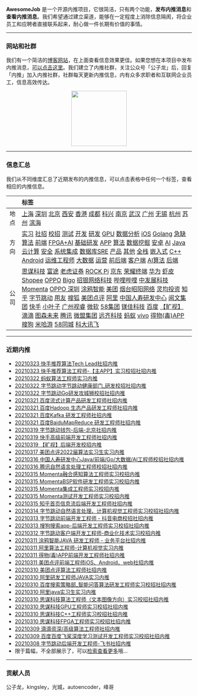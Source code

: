 
 

**AwesomeJob** 是一个开源内推项目，它很简洁，只有两个功能，**发布内推消息**和**查看内推消息**。我们希望通过建立渠道，能够在一定程度上消除信息隔阂，将企业员工和应聘者直接联系起来，耐心做一件长期有价值的事情。

---

### 网站和社群

我们有一个简洁的[博客网站](https://awesomejob.gitee.io/)，在上面查看信息效果更佳。如果您想在本项目中发布内推消息，[可以点击这里](https://wj.qq.com/s2/8043669/40c0)。我们建立了内推社群，关注公众号「公子龙」后，回复「内推」加入内推社群，社群每天更新内推信息，内有众多求职者和互联网企业员工，信息高效传达。

<div align=center><img src="https://img-blog.csdnimg.cn/20210306220847278.jpg?x-oss-process=type_ZmFuZ3poZW5naGVpdGk,shadow_10,text_aHR0cHM6Ly9ibG9nLmNzZG4ubmV0L0RvSmludGlhbg==,size_16,color_FFFFFF,t_70#pic_center" width="150"/></div>


--- 
### 信息汇总

我们从不同维度汇总了近期发布的内推信息，可以点击表格中任何一个标签，查看相应的内推信息。

||标签|
|:---:|:---|
|地点|[上海](https://awesomejob.gitee.io/tags/上海)  [深圳](https://awesomejob.gitee.io/tags/深圳)  [北京](https://awesomejob.gitee.io/tags/北京)  [西安](https://awesomejob.gitee.io/tags/西安)  [香港](https://awesomejob.gitee.io/tags/香港)  [成都](https://awesomejob.gitee.io/tags/成都)  [科兴](https://awesomejob.gitee.io/tags/科兴)  [南京](https://awesomejob.gitee.io/tags/南京)  [武汉](https://awesomejob.gitee.io/tags/武汉)  [广州](https://awesomejob.gitee.io/tags/广州)  [无锡](https://awesomejob.gitee.io/tags/无锡)  [杭州](https://awesomejob.gitee.io/tags/杭州)  [苏州](https://awesomejob.gitee.io/tags/苏州)  [滨海](https://awesomejob.gitee.io/tags/滨海)|
|方向|[实习](https://awesomejob.gitee.io/series/实习)  [社招](https://awesomejob.gitee.io/series/社招)  [校招](https://awesomejob.gitee.io/series/校招)	[测试](https://awesomejob.gitee.io/categories/测试)  [开发](https://awesomejob.gitee.io/categories/开发)  [研发](https://awesomejob.gitee.io/categories/研发)  [GPU](https://awesomejob.gitee.io/categories/gpu)  [数据分析](https://awesomejob.gitee.io/categories/数据分析)  [iOS](https://awesomejob.gitee.io/categories/ios)  [Golang](https://awesomejob.gitee.io/categories/golang)  [急缺算法](https://awesomejob.gitee.io/categories/急缺算法)  [前端](https://awesomejob.gitee.io/categories/前端)  [FPGA+AI](https://awesomejob.gitee.io/categories/fpga+ai)  [基础研发](https://awesomejob.gitee.io/categories/基础研发)  [APP](https://awesomejob.gitee.io/categories/app)  [算法](https://awesomejob.gitee.io/categories/算法)  [数据挖掘](https://awesomejob.gitee.io/categories/数据挖掘)  [安卓](https://awesomejob.gitee.io/categories/安卓)  [AI](https://awesomejob.gitee.io/categories/ai)  [Java](https://awesomejob.gitee.io/categories/java)  [云计算](https://awesomejob.gitee.io/categories/云计算)  [安全](https://awesomejob.gitee.io/categories/安全)  [系统集成](https://awesomejob.gitee.io/categories/系统集成)  [数据库SRE](https://awesomejob.gitee.io/categories/数据库sre)  [产品](https://awesomejob.gitee.io/categories/产品)  [其他](https://awesomejob.gitee.io/categories/其他)  [全栈](https://awesomejob.gitee.io/categories/全栈)  [嵌入式](https://awesomejob.gitee.io/categories/嵌入式)  [C++](https://awesomejob.gitee.io/categories/c++)  [Android](https://awesomejob.gitee.io/categories/android)  [运维工程师](https://awesomejob.gitee.io/categories/运维工程师)  [大数据](https://awesomejob.gitee.io/categories/大数据)  [运营](https://awesomejob.gitee.io/categories/运营)  [前后端](https://awesomejob.gitee.io/categories/前后端)  [客户端](https://awesomejob.gitee.io/categories/客户端)  [AI算法](https://awesomejob.gitee.io/categories/ai算法)  [后端](https://awesomejob.gitee.io/categories/后端)|
|公司|[思谋科技](https://awesomejob.gitee.io/tags/思谋科技)  [富途](https://awesomejob.gitee.io/tags/富途)  [老虎证券](https://awesomejob.gitee.io/tags/老虎证券)  [ROCK Pi](https://awesomejob.gitee.io/tags/rock-pi)  [京东](https://awesomejob.gitee.io/tags/京东)  [荣耀终端](https://awesomejob.gitee.io/tags/荣耀终端)  [华为](https://awesomejob.gitee.io/tags/华为)  [虾皮Shopee](https://awesomejob.gitee.io/tags/虾皮shopee)  [OPPO](https://awesomejob.gitee.io/tags/oppo)  [Bigo](https://awesomejob.gitee.io/tags/bigo)  [招银网络科技](https://awesomejob.gitee.io/tags/招银网络科技)  [哔哩哔哩](https://awesomejob.gitee.io/tags/哔哩哔哩)  [中发展科技](https://awesomejob.gitee.io/tags/中发展科技)  [Momenta](https://awesomejob.gitee.io/tags/momenta)  [OPPO 深圳](https://awesomejob.gitee.io/tags/oppo-深圳)  [涂鸦智能](https://awesomejob.gitee.io/tags/涂鸦智能)  [美团](https://awesomejob.gitee.io/tags/美团)  [烟台昭阳网络](https://awesomejob.gitee.io/tags/烟台昭阳网络)  [灵均投资](https://awesomejob.gitee.io/tags/灵均投资)  [知乎](https://awesomejob.gitee.io/tags/知乎)  [字节跳动](https://awesomejob.gitee.io/tags/字节跳动)  [用友](https://awesomejob.gitee.io/tags/用友)  [搜狐](https://awesomejob.gitee.io/tags/搜狐)  [美团点评](https://awesomejob.gitee.io/tags/美团点评)  [阿里](https://awesomejob.gitee.io/tags/阿里)  [中国人寿研发中心](https://awesomejob.gitee.io/tags/中国人寿研发中心)  [阅文集团](https://awesomejob.gitee.io/tags/阅文集团)  [快手](https://awesomejob.gitee.io/tags/快手)  [小叶子](https://awesomejob.gitee.io/tags/小叶子)  [广州视睿](https://awesomejob.gitee.io/tags/广州视睿)  [微软](https://awesomejob.gitee.io/tags/微软)  [58集团](https://awesomejob.gitee.io/tags/58集团)  [镁佳科技](https://awesomejob.gitee.io/tags/镁佳科技)  [百度](https://awesomejob.gitee.io/tags/百度)  [【旷视】](https://awesomejob.gitee.io/tags/【旷视】)  [滴滴](https://awesomejob.gitee.io/tags/滴滴)  [图森未来](https://awesomejob.gitee.io/tags/图森未来)  [腾讯](https://awesomejob.gitee.io/tags/腾讯)  [微盟集团](https://awesomejob.gitee.io/tags/微盟集团)  [远齐科技](https://awesomejob.gitee.io/tags/远齐科技)  [蚂蚁](https://awesomejob.gitee.io/tags/蚂蚁)  [vivo](https://awesomejob.gitee.io/tags/vivo)  [得物(毒)APP](https://awesomejob.gitee.io/tags/得物(毒)app)  [搜狗](https://awesomejob.gitee.io/tags/搜狗)  [米哈游](https://awesomejob.gitee.io/tags/米哈游)  [58同城](https://awesomejob.gitee.io/tags/58同城)  [科大讯飞](https://awesomejob.gitee.io/tags/科大讯飞)|
--- 

### 近期内推 
- [20210323  快手推荐算法Tech Lead社招内推](https://awesomejob.gitee.io/posts/jobs/job_143)
- [20210323  快手推荐算法工程师-【主APP】实习校招社招内推](https://awesomejob.gitee.io/posts/jobs/job_142)
- [20210322  蚂蚁算法工程师实习内推](https://awesomejob.gitee.io/posts/jobs/job_141)
- [20210322  字节跳动字节跳动健康部门_研发校招社招内推](https://awesomejob.gitee.io/posts/jobs/job_140)
- [20210322  字节跳动Go研发攻城狮校招社招内推](https://awesomejob.gitee.io/posts/jobs/job_139)
- [20210321  百度流式计算产品研发工程师社招内推](https://awesomejob.gitee.io/posts/jobs/job_138)
- [20210321  百度Hadoop 生态产品研发工程师社招内推](https://awesomejob.gitee.io/posts/jobs/job_137)
- [20210321  百度Kafka 研发工程师社招内推](https://awesomejob.gitee.io/posts/jobs/job_136)
- [20210321  百度BaiduMapReduce 研发工程师社招内推](https://awesomejob.gitee.io/posts/jobs/job_135)
- [20210319  字节跳动钱包-后端-北京社招内推](https://awesomejob.gitee.io/posts/jobs/job_134)
- [20210319  快手高级前端开发工程师社招内推](https://awesomejob.gitee.io/posts/jobs/job_133)
- [20210319  【旷视】后端开发校招内推](https://awesomejob.gitee.io/posts/jobs/job_132)
- [20210317  美团点评2022届算法实习生实习内推](https://awesomejob.gitee.io/posts/jobs/job_131)
- [20210316  中国人寿研发中心Java/前端/Go/大数据/AI工程师校招社招内推](https://awesomejob.gitee.io/posts/jobs/job_130)
- [20210316  腾讯自然语言处理工程师校招社招内推](https://awesomejob.gitee.io/posts/jobs/job_129)
- [20210315  Momenta融合感知算法工程师实习校招内推](https://awesomejob.gitee.io/posts/jobs/job_128)
- [20210315  MomentaBSP软件研发工程师实习校招内推](https://awesomejob.gitee.io/posts/jobs/job_127)
- [20210315  Momenta集成工程师实习校招内推](https://awesomejob.gitee.io/posts/jobs/job_126)
- [20210315  Momenta测试开发工程师实习校招内推](https://awesomejob.gitee.io/posts/jobs/job_125)
- [20210315  知乎首页信息流后端开发工程师社招内推](https://awesomejob.gitee.io/posts/jobs/job_124)
- [20210314  字节跳动自然语言处理、计算机视觉工程师实习校招社招内推](https://awesomejob.gitee.io/posts/jobs/job_123)
- [20210313  字节跳动前端开发工程师 - 抖音电商校招社招内推](https://awesomejob.gitee.io/posts/jobs/job_122)
- [20210313  搜狗搜索app-后端开发工程师实习校招社招内推](https://awesomejob.gitee.io/posts/jobs/job_121)
- [20210312  字节跳动客户端开发工程师-商业化技术实习校招内推](https://awesomejob.gitee.io/posts/jobs/job_120)
- [20210311  涂鸦智能JAVA 研发工程师 - 业务平台社招内推](https://awesomejob.gitee.io/posts/jobs/job_119)
- [20210311  阿里算法工程师-计算机视觉实习内推](https://awesomejob.gitee.io/posts/jobs/job_118)
- [20210311  得物(毒)APP前端开发工程师社招内推](https://awesomejob.gitee.io/posts/jobs/job_117)
- [20210311  美团点评前端工程师iOS、Android、web社招内推](https://awesomejob.gitee.io/posts/jobs/job_116)
- [20210310  美团点评算法工程师社招内推](https://awesomejob.gitee.io/posts/jobs/job_115)
- [20210310  阿里研发工程师JAVA实习内推](https://awesomejob.gitee.io/posts/jobs/job_114)
- [20210310  百度搜索策略部_智能问答算法研发工程师实习校招社招内推](https://awesomejob.gitee.io/posts/jobs/job_113)
- [20210310  阿里java实习生实习内推](https://awesomejob.gitee.io/posts/jobs/job_112)
- [20210310  思谋科技算法工程师（文本图像方向）实习校招社招内推](https://awesomejob.gitee.io/posts/jobs/job_111)
- [20210310  思谋科技GPU工程师实习校招社招内推](https://awesomejob.gitee.io/posts/jobs/job_110)
- [20210310  思谋科技C++工程师实习校招社招内推](https://awesomejob.gitee.io/posts/jobs/job_109)
- [20210310  思谋科技FPGA工程师实习校招社招内推](https://awesomejob.gitee.io/posts/jobs/job_108)
- [20210309  滴滴资深/高级算法工程师社招内推](https://awesomejob.gitee.io/posts/jobs/job_107)
- [20210309  百度百度飞桨深度学习测试开发工程师实习校招社招内推](https://awesomejob.gitee.io/posts/jobs/job_106)
- [20210308  字节跳动后端开发工程师-飞书社招内推](https://awesomejob.gitee.io/posts/jobs/job_105)
- 限于篇幅，不全部展示了，可以[检索查看更多](https://awesomejob.gitee.io/)哦...
--- 
### 贡献人员
公子龙，kingsley，光城，autoencoder，峰哥